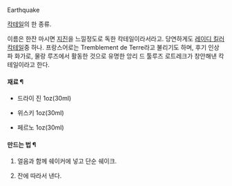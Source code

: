 Earthquake  

[칵테일](%EC%B9%B5%ED%85%8C%EC%9D%BC.md)의 한 종류.

이름은 한잔 마시면 [지진](%EC%A7%80%EC%A7%84.md)을 느낄정도로 독한 칵테일이라서라고. 당연하게도 [레이디 킬러 칵테일](%EB%A0%88%EC%9D%B4%EB%94%94%20%ED%82%AC%EB%9F%AC%20%EC%B9%B5%ED%85%8C%EC%9D%BC.md)중 하나. 프랑스어로는 Tremblement de Terre라고 불리기도 하며, 후기 인상파 화가로, 물랑 루즈에서 활동한
것으로 유명한 앙리 드 툴루즈 로트레크가 창안해낸 칵테일이라고 한다.  

#### 재료 ¶

  * 드라이 진 1oz(30ml)  

  * 위스키 1oz(30ml)  

  * 페르노 1oz(30ml)  
  
  

#### 만드는 법 ¶

  1. 얼음과 함께 쉐이커에 넣고 단순 쉐이크.  

  2. 잔에 따라서 낸다.  

